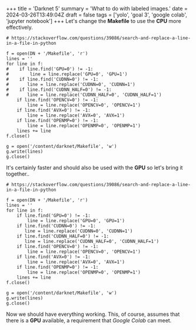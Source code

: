 +++
title = 'Darknet 5'
summary = 'What to do with labeled images.'
date = 2024-03-26T13:49:04Z
draft = false
tags = ['yolo', 'goal 3', 'google colab', 'jupyter notebook']
+++
Let's change the **Makefile** to use the **CPU** more effectively.
```
# https://stackoverflow.com/questions/39086/search-and-replace-a-line-in-a-file-in-python

f = open(DN + '/Makefile', 'r')
lines = ''
for line in f:
#    if line.find('GPU=0') != -1:
#        line = line.replace('GPU=0', 'GPU=1')
#    if line.find('CUDNN=0') != -1:
#       line = line.replace('CUDNN=0', 'CUDNN=1')
#    if line.find('CUDNN_HALF=0') != -1:
#       line = line.replace('CUDNN_HALF=0', 'CUDNN_HALF=1')
    if line.find('OPENCV=0') != -1:
        line = line.replace('OPENCV=0', 'OPENCV=1')
    if line.find('AVX=0') != -1:
        line = line.replace('AVX=0', 'AVX=1')
    if line.find('OPENMP=0') != -1:
        line = line.replace('OPENMP=0', 'OPENMP=1')
    lines += line
f.close()

g = open('/content/darknet/Makefile', 'w')
g.write(lines)
g.close()
```

It's certainly faster and should also be used with the **GPU** so let's bring it together..
```
# https://stackoverflow.com/questions/39086/search-and-replace-a-line-in-a-file-in-python

f = open(DN + '/Makefile', 'r')
lines = ''
for line in f:
    if line.find('GPU=0') != -1:
        line = line.replace('GPU=0', 'GPU=1')
    if line.find('CUDNN=0') != -1:
       line = line.replace('CUDNN=0', 'CUDNN=1')
    if line.find('CUDNN_HALF=0') != -1:
       line = line.replace('CUDNN_HALF=0', 'CUDNN_HALF=1')
    if line.find('OPENCV=0') != -1:
        line = line.replace('OPENCV=0', 'OPENCV=1')
    if line.find('AVX=0') != -1:
        line = line.replace('AVX=0', 'AVX=1')
    if line.find('OPENMP=0') != -1:
        line = line.replace('OPENMP=0', 'OPENMP=1')
    lines += line
f.close()

g = open('/content/darknet/Makefile', 'w')
g.write(lines)
g.close()
```

Now we should have everything working. This, of course, assumes that there is a **GPU** available, a requirement that *Google Colab* can meet.
